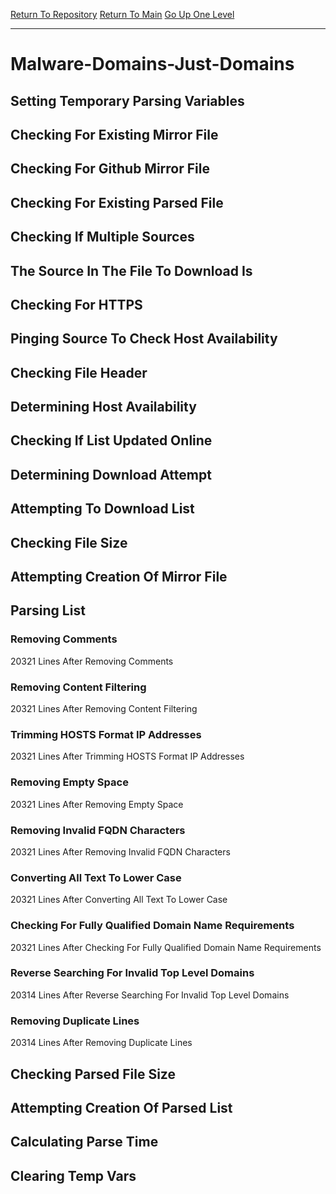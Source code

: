 [Return To Repository](https://github.com/deathbybandaid/piholeparser/)
[Return To Main](https://github.com/deathbybandaid/piholeparser/blob/master/RecentRunLogs/Mainlog.md)
[Go Up One Level](https://github.com/deathbybandaid/piholeparser/blob/master/RecentRunLogs/TopLevelScripts/30-Processing-Blacklists.md)
____________________________________
# Malware-Domains-Just-Domains
## Setting Temporary Parsing Variables
## Checking For Existing Mirror File
## Checking For Github Mirror File
## Checking For Existing Parsed File
## Checking If Multiple Sources
## The Source In The File To Download Is
## Checking For HTTPS
## Pinging Source To Check Host Availability
## Checking File Header
## Determining Host Availability
## Checking If List Updated Online
## Determining Download Attempt
## Attempting To Download List
## Checking File Size
## Attempting Creation Of Mirror File
## Parsing List
### Removing Comments
20321 Lines After Removing Comments
### Removing Content Filtering
20321 Lines After Removing Content Filtering
### Trimming HOSTS Format IP Addresses
20321 Lines After Trimming HOSTS Format IP Addresses
### Removing Empty Space
20321 Lines After Removing Empty Space
### Removing Invalid FQDN Characters
20321 Lines After Removing Invalid FQDN Characters
### Converting All Text To Lower Case
20321 Lines After Converting All Text To Lower Case
### Checking For Fully Qualified Domain Name Requirements
20321 Lines After Checking For Fully Qualified Domain Name Requirements
### Reverse Searching For Invalid Top Level Domains
20314 Lines After Reverse Searching For Invalid Top Level Domains
### Removing Duplicate Lines
20314 Lines After Removing Duplicate Lines
## Checking Parsed File Size
## Attempting Creation Of Parsed List
## Calculating Parse Time
## Clearing Temp Vars
